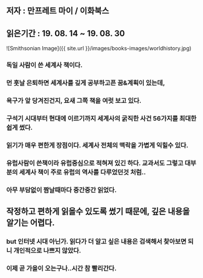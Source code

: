 ## 저자 : 만프레트 마이 / 이화북스

## 읽은기간 : 19. 08. 14 ~ 19. 08. 30

![Smithsonian Image]({{ site.url }}/images/books-images/worldhistory.jpg)

### 독일 사람이 쓴 세계사 책이다.

### 먼 훗날 은퇴하면 세계사를 깊게 공부하고픈 꿈&계획이 있는데,

### 욕구가 앞 당겨진건지, 요새 그쪽 책을 여럿 보고 있다.

### 구석기 시대부터 현대에 이르기까지 세계사의 굵직한 사건 56가지를 최대한 쉽게 썼다.

### 읽기가 매우 편한게 장점이다. 세계사 전체의 맥락을 가볍게 익힐수 있다.

### 유럽사람이 쓴책이라 유럽중심으로 적혀져 있긴 하다. 교과서도 그렇고 대부분의 세계사 책이 주로 유럽의 역사를 다루었던것 처럼..

### 아무 부담없이 짬날때마다 중간중간 읽었다.

## 작정하고 편하게 읽을수 있도록 썼기 때문에, 깊은 내용을 알기는 어렵다.

### but 인터넷 시대 아닌가. 읽다가 더 알고 싶은 내용은 검색해서 찾아보면 되니 개인적으로 나쁘지 않았다.

### 이제 곧 가을이 오는구나..시간 참 빨리간다.
